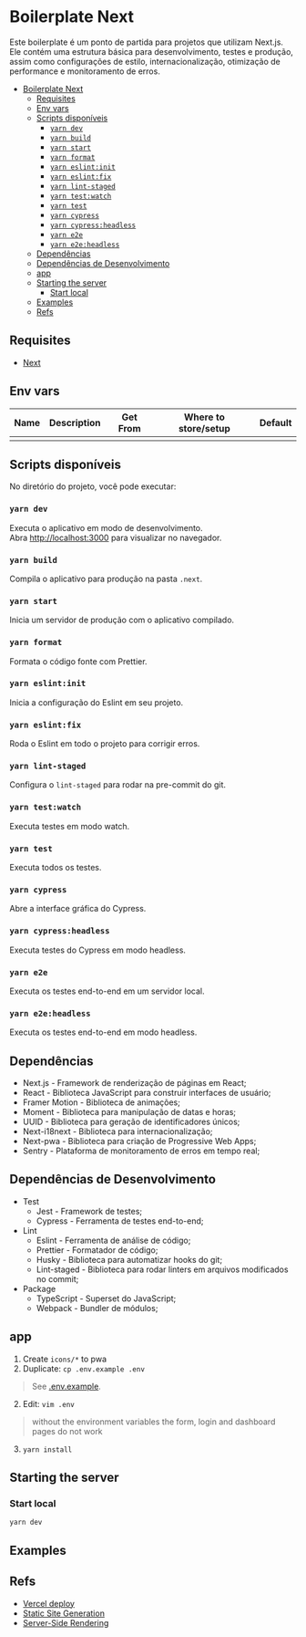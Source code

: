 # Boilerplate Next

Este boilerplate é um ponto de partida para projetos que utilizam Next.js. Ele contém uma estrutura básica para desenvolvimento, testes e produção, assim como configurações de estilo, internacionalização, otimização de performance e monitoramento de erros.

- [Boilerplate Next](#boilerplate-next)
  - [Requisites](#requisites)
  - [Env vars](#env-vars)
  - [Scripts disponíveis](#scripts-disponíveis)
    - [`yarn dev`](#yarn-dev)
    - [`yarn build`](#yarn-build)
    - [`yarn start`](#yarn-start)
    - [`yarn format`](#yarn-format)
    - [`yarn eslint:init`](#yarn-eslintinit)
    - [`yarn eslint:fix`](#yarn-eslintfix)
    - [`yarn lint-staged`](#yarn-lint-staged)
    - [`yarn test:watch`](#yarn-testwatch)
    - [`yarn test`](#yarn-test)
    - [`yarn cypress`](#yarn-cypress)
    - [`yarn cypress:headless`](#yarn-cypressheadless)
    - [`yarn e2e`](#yarn-e2e)
    - [`yarn e2e:headless`](#yarn-e2eheadless)
  - [Dependências](#dependências)
  - [Dependências de Desenvolvimento](#dependências-de-desenvolvimento)
  - [app](#app)
  - [Starting the server](#starting-the-server)
    - [Start local](#start-local)
  - [Examples](#examples)
  - [Refs](#refs)

## Requisites

- [Next](https://next.org)

## Env vars

| Name| Description | Get From | Where to store/setup | Default
| --- | ---         | ---      | ---                  | ---
|     |             |          |                      |

## Scripts disponíveis

No diretório do projeto, você pode executar:

### `yarn dev`

Executa o aplicativo em modo de desenvolvimento.<br />
Abra [http://localhost:3000](http://localhost:3000) para visualizar no navegador.

### `yarn build`

Compila o aplicativo para produção na pasta `.next`.

### `yarn start`

Inicia um servidor de produção com o aplicativo compilado.

### `yarn format`

Formata o código fonte com Prettier.

### `yarn eslint:init`

Inicia a configuração do Eslint em seu projeto.

### `yarn eslint:fix`

Roda o Eslint em todo o projeto para corrigir erros.

### `yarn lint-staged`

Configura o `lint-staged` para rodar na pre-commit do git.

### `yarn test:watch`

Executa testes em modo watch.

### `yarn test`

Executa todos os testes.

### `yarn cypress`

Abre a interface gráfica do Cypress.

### `yarn cypress:headless`

Executa testes do Cypress em modo headless.

### `yarn e2e`

Executa os testes end-to-end em um servidor local.

### `yarn e2e:headless`

Executa os testes end-to-end em modo headless.

## Dependências

- Next.js - Framework de renderização de páginas em React;
- React - Biblioteca JavaScript para construir interfaces de usuário;
- Framer Motion - Biblioteca de animações;
- Moment - Biblioteca para manipulação de datas e horas;
- UUID - Biblioteca para geração de identificadores únicos;
- Next-i18next - Biblioteca para internacionalização;
- Next-pwa - Biblioteca para criação de Progressive Web Apps;
- Sentry - Plataforma de monitoramento de erros em tempo real;

## Dependências de Desenvolvimento

- Test
  - Jest - Framework de testes;
  - Cypress - Ferramenta de testes end-to-end;
- Lint
  - Eslint - Ferramenta de análise de código;
  - Prettier - Formatador de código;
  - Husky - Biblioteca para automatizar hooks do git;
  - Lint-staged - Biblioteca para rodar linters em arquivos modificados no commit;
- Package
  - TypeScript - Superset do JavaScript;
  - Webpack - Bundler de módulos;

## app

1. Create `icons/*` to pwa
2. Duplicate: `cp .env.example .env`
> See [.env.example](/.env.example).
2. Edit: `vim .env`
> without the environment variables the form, login and dashboard pages do not work
3. `yarn install`
## Starting the server
### Start local
```shell
yarn dev
```

## Examples

## Refs

- [Vercel deploy](https://vercel.com/docs/concepts/deployments/overview)
- [Static Site Generation](https://nextjs.org/docs/basic-features/data-fetching/get-static-props)
- [Server-Side Rendering](https://nextjs.org/docs/basic-features/data-fetching/get-server-side-props)
